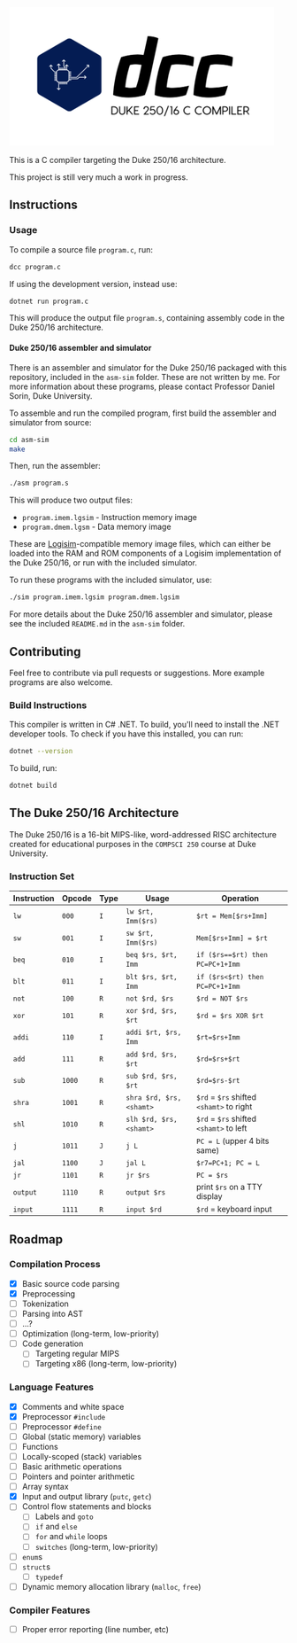 <img src="logo.png" height="250px">

This is a C compiler targeting the Duke 250/16 architecture.

This project is still very much a work in progress.

## Instructions

### Usage

To compile a source file `program.c`, run:

```bash
dcc program.c
```

If using the development version, instead use:

```bash
dotnet run program.c
```

This will produce the output file `program.s`, containing assembly code in the
Duke 250/16 architecture.

#### Duke 250/16 assembler and simulator

There is an assembler and simulator for the Duke 250/16 packaged with this
repository, included in the `asm-sim` folder. These are not written by me. For more information about these programs, please contact Professor Daniel Sorin, Duke University.

To assemble and run the compiled program, first build the assembler and simulator from source:

```bash
cd asm-sim
make
```

Then, run the assembler:

```bash
./asm program.s
```

This will produce two output files:

- `program.imem.lgsim` - Instruction memory image
- `program.dmem.lgsm` - Data memory image

These are [Logisim](http://www.cburch.com/logisim/)-compatible memory image files,
which can either be loaded into the RAM and ROM components of a Logisim implementation
of the Duke 250/16, or run with the included simulator.

To run these programs with the included simulator, use:

```bash
./sim program.imem.lgsim program.dmem.lgsim
```

For more details about the Duke 250/16 assembler and simulator, please see the included
`README.md` in the `asm-sim` folder.

## Contributing

Feel free to contribute via pull requests or suggestions. More example programs are also
welcome.

### Build Instructions

This compiler is written in C# .NET. To build, you'll need to install the .NET developer
tools. To check if you have this installed, you can run:

```bash
dotnet --version
```

To build, run:

```bash
dotnet build
```

## The Duke 250/16 Architecture

The Duke 250/16 is a 16-bit MIPS-like, word-addressed RISC architecture created for educational purposes in the `COMPSCI 250` course at Duke University.

### Instruction Set

| Instruction  	| Opcode 	| Type 	| Usage                  	| Operation
|---------  	|--------	|------	|------------------------	|------------
| `lw`         	| `000`    	| `I`  	| `lw $rt, Imm($rs)`       	| `$rt = Mem[$rs+Imm]`
| `sw`         	| `001`    	| `I`  	| `sw $rt, Imm($rs)`       	| `Mem[$rs+Imm] = $rt`
| `beq`        	| `010`   	| `I`  	| `beq $rs, $rt, Imm`      	| `if ($rs==$rt) then PC=PC+1+Imm`
| `blt`        	| `011`   	| `I`  	| `blt $rs, $rt, Imm`      	| `if ($rs<$rt) then PC=PC+1+Imm`
| `not`        	| `100`    	| `R`  	| `not $rd, $rs`           	| `$rd = NOT $rs`
| `xor`        	| `101`    	| `R`  	| `xor $rd, $rs, $rt`      	| `$rd = $rs XOR $rt`
| `addi`       	| `110`    	| `I`  	| `addi $rt, $rs, Imm`     	| `$rt=$rs+Imm`
| `add`        	| `111`    	| `R`  	| `add $rd, $rs, $rt`      	| `$rd=$rs+$rt`
| `sub`        	| `1000`   	| `R`  	| `sub $rd, $rs, $rt`      	| `$rd=$rs-$rt`
| `shra`       	| `1001`   	| `R`  	| `shra $rd, $rs, <shamt>` 	| `$rd` = `$rs` shifted `<shamt>` to right
| `shl`        	| `1010`   	| `R`  	| `slh $rd, $rs, <shamt>`  	| `$rd` = `$rs` shifted `<shamt>` to left
| `j`          	| `1011`   	| `J`  	| `j L`                    	| `PC = L` (upper 4 bits same)
| `jal`        	| `1100`   	| `J`  	| `jal L`                  	| `$r7=PC+1; PC = L`
| `jr`         	| `1101`   	| `R`  	| `jr $rs`                 	| `PC = $rs`
| `output`     	| `1110`   	| `R`  	| `output $rs`             	| print `$rs` on a TTY display
| `input`      	| `1111`   	| `R`  	| `input $rd`              	| `$rd` = keyboard input

## Roadmap

### Compilation Process

- [x] Basic source code parsing
- [x] Preprocessing
- [ ] Tokenization
- [ ] Parsing into AST
- [ ] ...?
- [ ] Optimization (long-term, low-priority)
- [ ] Code generation
    - [ ] Targeting regular MIPS
    - [ ] Targeting x86 (long-term, low-priority)

### Language Features

- [x] Comments and white space
- [x] Preprocessor `#include`
- [ ] Preprocessor `#define`
- [ ] Global (static memory) variables
- [ ] Functions
- [ ] Locally-scoped (stack) variables
- [ ] Basic arithmetic operations
- [ ] Pointers and pointer arithmetic
- [ ] Array syntax
- [x] Input and output library (`putc`, `getc`)
- [ ] Control flow statements and blocks
    - [ ] Labels and `goto`
    - [ ] `if` and `else`
    - [ ] `for` and `while` loops
    - [ ] `switches` (long-term, low-priority)
- [ ] `enum`s
- [ ] `struct`s
    - [ ] `typedef`
- [ ] Dynamic memory allocation library (`malloc`, `free`)

### Compiler Features

- [ ] Proper error reporting (line number, etc)
